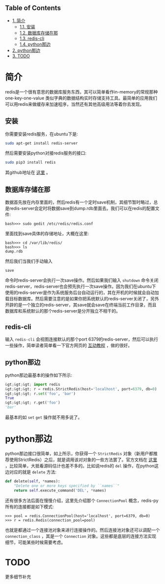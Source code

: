 <nav id="table-of-contents">
<h2>Table of Contents</h2>
<div id="text-table-of-contents">
<ul>
<li><a href="#orgheadline5">1. 简介</a>
<ul>
<li><a href="#orgheadline1">1.1. 安装</a></li>
<li><a href="#orgheadline2">1.2. 数据库存储在那</a></li>
<li><a href="#orgheadline3">1.3. redis-cli</a></li>
<li><a href="#orgheadline4">1.4. python那边</a></li>
</ul>
</li>
<li><a href="#orgheadline6">2. python那边</a></li>
<li><a href="#orgheadline7">3. <span class="todo nilTODO">TODO</span> </a></li>
</ul>
</div>
</nav>


# 简介<a id="orgheadline5"></a>

redis是一个很有意思的数据库服务东西，其可以简单看作in-memory的常规那种one-key-one-value 类似字典的数据结构实时存储支持工具。最简单的应用我们可以用redis来做缓存来加速程序，当然还有其他高级用法等着你去发现。

## 安装<a id="orgheadline1"></a>

你需要安装redis服务，在ubuntu下是:

```sh
sudo apt-get install redis-server
```

然后需要安装python对接redis服务的接口:

```sh
sudo pip3 install redis
```

其github地址在 [这里](https://github.com/andymccurdy/redis-py) 。

## 数据库存储在那<a id="orgheadline2"></a>

数据首先放在内存里面的，然后redis有一个定时save机制，其细节暂时略过，总是redis-server会定时将数据save到dump.rdb里面去。我们可以在redis的配置文件:

    bash>>> sudo gedit /etc/redis/redis.conf

里面找到save具体的存储地址，大概在这里:

    bash>>> cd /var/lib/redis/
    bash>>> ls
    dump.rdb

然后我们当我们手动输入

    save

命令时redis-server会执行一次save操作。然后如果我们输入 `shutdown` 命令关闭redis-server，redis-server也会预先执行一次save操作。因为我们在ubuntu下使用的redis-server是作为系统服务后台自动运行的，其在开机的时候就会自动加载目标数据库。然后需要注意的是如果你把系统默认的redis-server关闭了，另外开辟的是一个独立的redis-server，其save就会save在终端当前工作目录，而且数据库和系统默认的那个redis-server是分开独立不相干的。

## redis-cli<a id="orgheadline3"></a>

输入 `redis-cli` 会视图连接默认的那个port 6379的redis-server，然后可以执行一些操作，简单读者简单看一下官方网页的 [互动教程](http://try.redis.io/) ，做的很好。

## python那边<a id="orgheadline4"></a>

python那边最基本的操作如下所示:

```python
&gt;&gt;&gt; import redis
&gt;&gt;&gt; r = redis.StrictRedis(host='localhost', port=6379, db=0)
&gt;&gt;&gt; r.set('foo', 'bar')
True
&gt;&gt;&gt; r.get('foo')
'bar'
```

最基本的如 `set` `get` 操作就不用多说了。

# python那边<a id="orgheadline6"></a>

python那边接口很简单，如上所示，你获得一个 `StrictRedis` 对象（新用户都推荐使用StrictRedis）之后，就是调用该对对象的一些方法罢了。官方文档在 [这里](https://redis-py.readthedocs.org/en/latest/) ，比较简单，大抵看源码估计也差不多的。比如说redis的 `del` 操作，在python这边对应的就是 `delete` 方法:

```python
def delete(self, *names):
    "Delete one or more keys specified by ``names``"
    return self.execute_command('DEL', *names)
```

还有很多方法后面在慢慢介绍，这里先介绍那个 `ConnectionPool` 概念，redis-py所有的连接都是如下模式:

    >>> pool = redis.ConnectionPool(host='localhost', port=6379, db=0)
    >>> r = redis.Redis(connection_pool=pool)

也就是都通过一个连接池对象来进行连接操作的。然后连接池对象还可以调配一个 `connection_class` ，其是一个 `Connection` 对象。这些都是底层的连接方法实现细节，可能某些时候需要考虑。

# TODO <a id="orgheadline7"></a>

更多细节补充